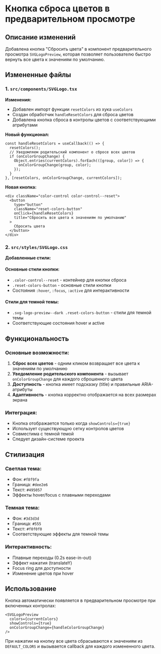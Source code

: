# Кнопка сброса цветов в предварительном просмотре

## Описание изменений

Добавлена кнопка "Сбросить цвета" в компонент предварительного просмотра `SVGLogoPreview`, которая позволяет пользователю быстро вернуть все цвета к значениям по умолчанию.

## Измененные файлы

### 1. `src/components/SVGLogo.tsx`

**Изменения:**
- Добавлен импорт функции `resetColors` из хука `useColors`
- Создан обработчик `handleResetColors` для сброса цветов
- Добавлена кнопка сброса в контролы цветов с соответствующими атрибутами

**Новый функционал:**
```tsx
const handleResetColors = useCallback(() => {
  resetColors();
  // Уведомляем родительский компонент о сбросе всех цветов
  if (onColorGroupChange) {
    Object.entries(currentColors).forEach(([group, color]) => {
      onColorGroupChange(group, color);
    });
  }
}, [resetColors, onColorGroupChange, currentColors]);
```

**Новая кнопка:**
```tsx
<div className="color-control color-control--reset">
  <button
    type="button"
    className="reset-colors-button"
    onClick={handleResetColors}
    title="Сбросить все цвета к значениям по умолчанию"
  >
    Сбросить цвета
  </button>
</div>
```

### 2. `src/styles/SVGLogo.css`

**Добавленные стили:**

#### Основные стили кнопки:
- `.color-control--reset` - контейнер для кнопки сброса
- `.reset-colors-button` - основные стили кнопки
- Состояния `:hover`, `:focus`, `:active` для интерактивности

#### Стили для темной темы:
- `.svg-logo-preview--dark .reset-colors-button` - стили для темной темы
- Соответствующие состояния hover и active

## Функциональность

### Основные возможности:
1. **Сброс всех цветов** - одним кликом возвращает все цвета к значениям по умолчанию
2. **Уведомление родительского компонента** - вызывает `onColorGroupChange` для каждого сброшенного цвета
3. **Доступность** - кнопка имеет подсказку (title) и правильные ARIA-атрибуты
4. **Адаптивность** - кнопка корректно отображается на всех размерах экрана

### Интеграция:
- Кнопка отображается только когда `showControls={true}`
- Использует существующую сетку контролов цветов
- Совместима с темной темой
- Следует дизайн-системе проекта

## Стилизация

### Светлая тема:
- Фон: `#f8f9fa`
- Граница: `#dee2e6`
- Текст: `#495057`
- Эффекты hover/focus с плавными переходами

### Темная тема:
- Фон: `#3d3d3d`
- Граница: `#555`
- Текст: `#f0f0f0`
- Соответствующие эффекты для темной темы

### Интерактивность:
- Плавные переходы (0.2s ease-in-out)
- Эффект нажатия (translateY)
- Focus ring для доступности
- Изменение цветов при hover

## Использование

Кнопка автоматически появляется в предварительном просмотре при включенных контролах:

```tsx
<SVGLogoPreview
  colors={currentColors}
  showControls={true}
  onColorGroupChange={handleColorGroupChange}
/>
```

При нажатии на кнопку все цвета сбрасываются к значениям из `DEFAULT_COLORS` и вызывается callback для каждого измененного цвета.
